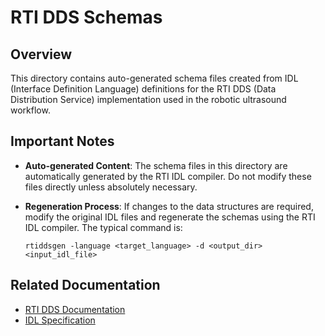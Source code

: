 # RTI DDS Schemas

## Overview

This directory contains auto-generated schema files created from IDL (Interface Definition Language) definitions for the RTI DDS (Data Distribution Service) implementation used in the robotic ultrasound workflow.

## Important Notes

- **Auto-generated Content**: The schema files in this directory are automatically generated by the RTI IDL compiler. Do not modify these files directly unless absolutely necessary.

- **Regeneration Process**: If changes to the data structures are required, modify the original IDL files and regenerate the schemas using the RTI IDL compiler. The typical command is:
  ```
  rtiddsgen -language <target_language> -d <output_dir> <input_idl_file>
  ```

## Related Documentation

- [RTI DDS Documentation](https://community.rti.com/documentation)
- [IDL Specification](https://www.omg.org/spec/IDL/)
